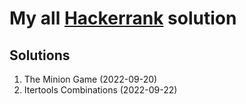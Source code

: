 
# My all [Hackerrank](https://www.hackerrank.com) solution

## Solutions

1. The Minion Game (2022-09-20)
2. Itertools Combinations (2022-09-22)
